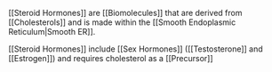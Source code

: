 [[Steroid Hormones]] are [[Biomolecules]] that are derived from [[Cholesterols]] and is made within the [[Smooth Endoplasmic Reticulum|Smooth ER]].

[[Steroid Hormones]] include [[Sex Hormones]] ([[Testosterone]] and [[Estrogen]]) and requires cholesterol as a [[Precursor]]